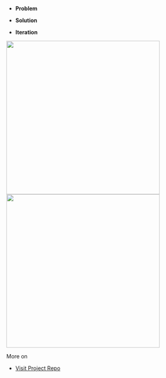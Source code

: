 ##
- **Problem**

- **Solution**

- **Iteration**

<div style="display: inline-block;">
  <img src="assets/"  width="400">
  <img src="assets/"  width="400">
</div><br/>

More on
- [Visit Project Repo]()

<br/>
